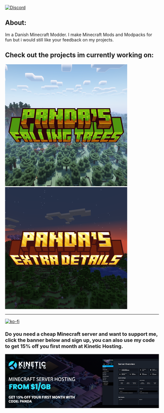 [![Discord](https://img.shields.io/discord/1021703635178115122?style=for-the-badge&logo=discord&label=Discord&labelColor=black&color=lightblue)](https://discord.gg/wjPt4vEfXb)

## About:
Im a Danish Minecraft Modder. I make Minecraft Mods and Modpacks for fun but i would still like your feedback on my projects.

## Check out the projects im currently working on:
[![](https://github.com/PandaDap2006/PandaDap2006/blob/main/assets_for_readme/pandas_falling_trees.png?raw=true)](https://legacy.curseforge.com/minecraft/mc-mods/pandas-falling-trees)
[![](https://github.com/PandaDap2006/PandaDap2006/blob/main/assets_for_readme/pandas_extra_details.png?raw=true)](https://legacy.curseforge.com/minecraft/mc-mods/pandas-extra-details)

---
[![ko-fi](https://ko-fi.com/img/githubbutton_sm.svg)](https://ko-fi.com/S6S0WO38H)
### Do you need a cheap Minecraft server and want to support me, click the banner below and sign up, you can also use my code to get 15% off you first month at Kinetic Hosting.
[![](https://github.com/PandaDap2006/PandaDap2006/blob/main/assets_for_readme/kinetic_hosting_banner.png?raw=true)](https://billing.kinetichosting.net/aff.php?aff=476)

